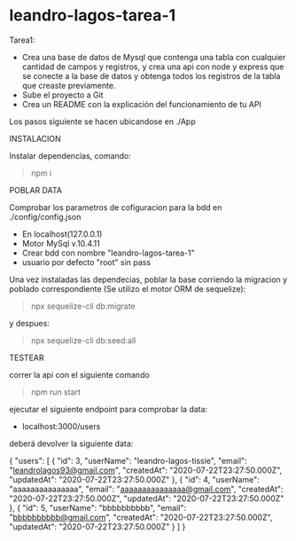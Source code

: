 # leandro-lagos-tarea-1

Tarea1:
- Crea una base de datos de Mysql que contenga una tabla con cualquier cantidad de campos y registros, y crea una api con node y express que se conecte a la base de datos y obtenga todos los registros de la tabla que creaste previamente.
- Sube el proyecto a Git
- Crea un README con la explicación del funcionamiento de tu API


Los pasos siguiente se hacen ubicandose en ./App


INSTALACION

Instalar dependencias, comando: 

> npm i 


POBLAR DATA


Comprobar los parametros de cofiguracion para la bdd en ./config/config.json
* En localhost(127.0.0.1)
* Motor MySql v.10.4.11
* Crear bdd con nombre "leandro-lagos-tarea-1"
* usuario por defecto "root" sin pass


Una vez instaladas las dependecias, poblar la base corriendo la migracion y poblado correspondiente
(Se utilizo el motor ORM de sequelize):

> npx sequelize-cli db:migrate

y despues:

> npx sequelize-cli db:seed:all


TESTEAR

correr la api con el siguiente comando

> npm run start

ejecutar el siguiente endpoint para comprobar la data:

* localhost:3000/users


deberá devolver la siguiente data:

{
    "users": [
        {
            "id": 3,
            "userName": "leandro-lagos-tissie",
            "email": "leandrolagos93@gmail.com",
            "createdAt": "2020-07-22T23:27:50.000Z",
            "updatedAt": "2020-07-22T23:27:50.000Z"
        },
        {
            "id": 4,
            "userName": "aaaaaaaaaaaaaaa",
            "email": "aaaaaaaaaaaaaaa@gmail.com",
            "createdAt": "2020-07-22T23:27:50.000Z",
            "updatedAt": "2020-07-22T23:27:50.000Z"
        },
        {
            "id": 5,
            "userName": "bbbbbbbbbb",
            "email": "bbbbbbbbbb@gmail.com",
            "createdAt": "2020-07-22T23:27:50.000Z",
            "updatedAt": "2020-07-22T23:27:50.000Z"
        }
    ]
}




